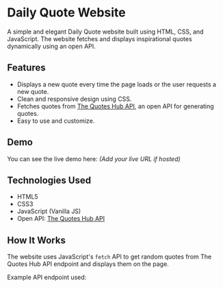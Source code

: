 # Daily Quote Website

A simple and elegant Daily Quote website built using HTML, CSS, and JavaScript. The website fetches and displays inspirational quotes dynamically using an open API.

## Features

- Displays a new quote every time the page loads or the user requests a new quote.
- Clean and responsive design using CSS.
- Fetches quotes from [The Quotes Hub API](https://thequoteshub.com/api/), an open API for generating quotes.
- Easy to use and customize.

## Demo

You can see the live demo here: *(Add your live URL if hosted)*

## Technologies Used

- HTML5
- CSS3
- JavaScript (Vanilla JS)
- Open API: [The Quotes Hub API](https://thequoteshub.com/api/)

## How It Works

The website uses JavaScript's `fetch` API to get random quotes from The Quotes Hub API endpoint and displays them on the page.

Example API endpoint used:
